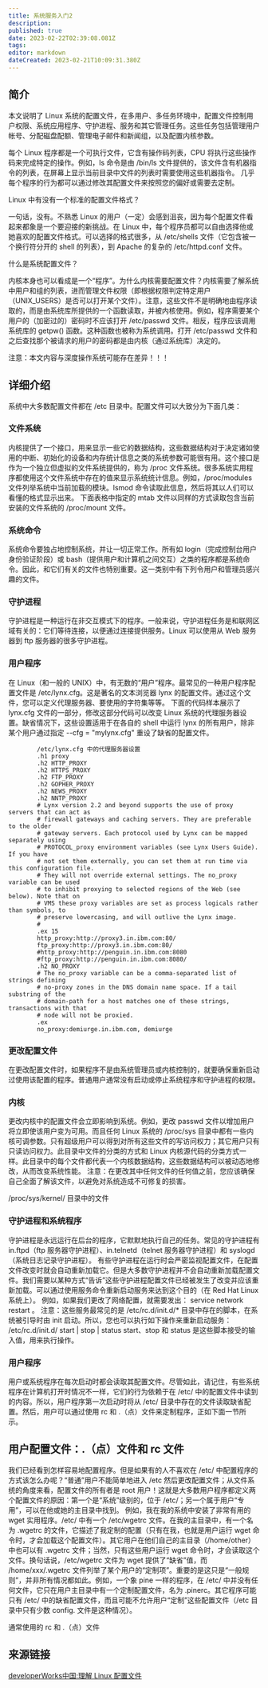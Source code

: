 ```yaml
---
title: 系统服务入门2
description: 
published: true
date: 2023-02-22T02:39:08.081Z
tags: 
editor: markdown
dateCreated: 2023-02-21T10:09:31.380Z
---
```


## 简介

本文说明了 Linux 系统的配置文件，在多用户、多任务环境中，配置文件控制用户权限、系统应用程序、守护进程、服务和其它管理任务。这些任务包括管理用户帐号、分配磁盘配额、管理电子邮件和新闻组，以及配置内核参数。

每个 Linux 程序都是一个可执行文件，它含有操作码列表，CPU 将执行这些操作码来完成特定的操作。例如，ls 命令是由 /bin/ls 文件提供的，该文件含有机器指令的列表，在屏幕上显示当前目录中文件的列表时需要使用这些机器指令。 几乎每个程序的行为都可以通过修改其配置文件来按照您的偏好或需要去定制。

Linux 中有没有一个标准的配置文件格式？

一句话，没有。不熟悉 Linux 的用户（一定）会感到沮丧，因为每个配置文件看起来都象是一个要迎接的新挑战。在 Linux 中，每个程序员都可以自由选择他或她喜欢的配置文件格式。可以选择的格式很多，从 /etc/shells 文件（它包含被一个换行符分开的 shell 的列表），到 Apache 的复杂的 /etc/httpd.conf 文件。

什么是系统配置文件？

内核本身也可以看成是一个“程序”。为什么内核需要配置文件？内核需要了解系统中用户和组的列表，进而管理文件权限（即根据权限判定特定用户（UNIX_USERS）是否可以打开某个文件）。注意，这些文件不是明确地由程序读取的，而是由系统库所提供的一个函数读取，并被内核使用。例如，程序需要某个用户的（加密过的）密码时不应该打开 /etc/passwd 文件。相反，程序应该调用系统库的 getpw() 函数。这种函数也被称为系统调用。打开 /etc/passwd 文件和之后查找那个被请求的用户的密码都是由内核（通过系统库）决定的。

注意：本文内容与深度操作系统可能存在差异！！！

## 详细介绍

系统中大多数配置文件都在 /etc 目录中。配置文件可以大致分为下面几类：


### 文件系统
内核提供了一个接口，用来显示一些它的数据结构，这些数据结构对于决定诸如使用的中断、初始化的设备和内存统计信息之类的系统参数可能很有用。这个接口是作为一个独立但虚拟的文件系统提供的，称为 /proc 文件系统。很多系统实用程序都使用这个文件系统中存在的值来显示系统统计信息。例如，/proc/modules 文件列举系统中当前加载的模块。lsmod 命令读取此信息，然后将其以人们可以看懂的格式显示出来。 下面表格中指定的 mtab 文件以同样的方式读取包含当前安装的文件系统的 /proc/mount 文件。 


### 系统命令

系统命令要独占地控制系统，并让一切正常工作。所有如 login（完成控制台用户身份验证阶段）或 bash（提供用户和计算机之间交互）之类的程序都是系统命令。因此，和它们有关的文件也特别重要。这一类别中有下列令用户和管理员感兴趣的文件。


### 守护进程

守护进程是一种运行在非交互模式下的程序。一般来说，守护进程任务是和联网区域有关的：它们等待连接，以便通过连接提供服务。Linux 可以使用从 Web 服务器到 ftp 服务器的很多守护进程。 

### 用户程序

在 Linux（和一般的 UNIX）中，有无数的“用户”程序。最常见的一种用户程序配置文件是 /etc/lynx.cfg。这是著名的文本浏览器 lynx 的配置文件。通过这个文件，您可以定义代理服务器、要使用的字符集等等。 下面的代码样本展示了 lynx.cfg 文件的一部分，修改这部分代码可以改变 Linux 系统的代理服务器设置。缺省情况下，这些设置适用于在各自的 shell 中运行 lynx 的所有用户，除非某个用户通过指定 --cfg = "mylynx.cfg" 重设了缺省的配置文件。
```
        /etc/lynx.cfg 中的代理服务器设置
        .h1 proxy
        .h2 HTTP_PROXY
        .h2 HTTPS_PROXY
        .h2 FTP_PROXY
        .h2 GOPHER_PROXY
        .h2 NEWS_PROXY
        .h2 NNTP_PROXY
        # Lynx version 2.2 and beyond supports the use of proxy servers that can act as
        # firewall gateways and caching servers. They are preferable to the older
        # gateway servers. Each protocol used by Lynx can be mapped separately using
        # PROTOCOL_proxy environment variables (see Lynx Users Guide). If you have 
        # not set them externally, you can set them at run time via this configuration file.
        # They will not override external settings. The no_proxy variable can be used
        # to inhibit proxying to selected regions of the Web (see below). Note that on
        # VMS these proxy variables are set as process logicals rather than symbols, to
        # preserve lowercasing, and will outlive the Lynx image.
        #
        .ex 15
        http_proxy:http://proxy3.in.ibm.com:80/
        ftp_proxy:http://proxy3.in.ibm.com:80/
        #http_proxy:http://penguin.in.ibm.com:8080
        #ftp_proxy:http://penguin.in.ibm.com:8080/
        .h2 NO_PROXY
        # The no_proxy variable can be a comma-separated list of strings defining
        # no-proxy zones in the DNS domain name space. If a tail substring of the
        # domain-path for a host matches one of these strings, transactions with that
        # node will not be proxied.
        .ex
        no_proxy:demiurge.in.ibm.com, demiurge
```
### 更改配置文件

在更改配置文件时，如果程序不是由系统管理员或内核控制的，就要确保重新启动过使用该配置的程序。普通用户通常没有启动或停止系统程序和守护进程的权限。

### 内核

更改内核中的配置文件会立即影响到系统。例如，更改 passwd 文件以增加用户将立即使该用户变为可用。而且任何 Linux 系统的 /proc/sys 目录中都有一些内核可调参数。只有超级用户可以得到对所有这些文件的写访问权力；其它用户只有只读访问权力。此目录中文件的分类的方式和 Linux 内核源代码的分类方式一样。此目录中的每个文件都代表一个内核数据结构，这些数据结构可以被动态地修改，从而改变系统性能。 注意：在更改其中任何文件的任何值之前，您应该确保自己全面了解该文件，以避免对系统造成不可修复的损害。

/proc/sys/kernel/ 目录中的文件

### 守护进程和系统程序

守护进程是永远运行在后台的程序，它默默地执行自己的任务。常见的守护进程有 in.ftpd（ftp 服务器守护进程）、in.telnetd（telnet 服务器守护进程）和 syslogd（系统日志记录守护进程）。 有些守护进程在运行时会严密监视配置文件，在配置文件改变时就会自动重新加载它。但是大多数守护进程并不会自动重新加载配置文件。我们需要以某种方式“告诉”这些守护进程配置文件已经被发生了改变并应该重新加载。可以通过使用服务命令重新启动服务来达到这个目的（在 Red Hat Linux 系统上）。 例如，如果我们更改了网络配置，就需要发出： service network restart 。 注意：这些服务最常见的是 /etc/rc.d/init.d/* 目录中存在的脚本，在系统被引导时由 init 启动。所以，您也可以执行如下操作来重新启动服务： /etc/rc.d/init.d/<script-for-the-service> start | stop | status start、stop 和 status 是这些脚本接受的输入值，用来执行操作。

### 用户程序

用户或系统程序在每次启动时都会读取其配置文件。尽管如此，请记住，有些系统程序在计算机打开时情况不一样，它们的行为依赖于在 /etc/ 中的配置文件中读到的内容。所以，用户程序第一次启动时将从 /etc/ 目录中存在的文件读取缺省配置。然后，用户可以通过使用 rc 和 .（点）文件来定制程序，正如下面一节所示。

## 用户配置文件：.（点）文件和 rc 文件

我们已经看到怎样容易地配置程序。但是如果有的人不喜欢在 /etc/ 中配置程序的方式该怎么办呢？“普通”用户不能简单地进入 /etc 然后更改配置文件；从文件系统的角度来看，配置文件的所有者是 root 用户！这就是大多数用户程序都定义两个配置文件的原因：第一个是“系统”级别的，位于 /etc/；另一个属于用户“专用”，可以在他或她的主目录中找到。 例如，我在我的系统中安装了非常有用的 wget 实用程序。/etc/ 中有一个 /etc/wgetrc 文件。在我的主目录中，有一个名为 .wgetrc 的文件，它描述了我定制的配置（只有在我，也就是用户运行 wget 命令时，才会加载这个配置文件）。其它用户在他们自己的主目录（/home/other）中也可以有 .wgetrc 文件；当然，只有这些用户运行 wget 命令时，才会读取这个文件。换句话说，/etc/wgetrc 文件为 wget 提供了“缺省”值，而 /home/xxx/.wgetrc 文件列举了某个用户的“定制项”。重要的是这只是“一般规则”，并非所有情况都如此。例如，一个象 pine 一样的程序，在 /etc/ 中并没有任何文件，它只在用户主目录中有一个定制配置文件，名为 .pinerc。其它程序可能只有 /etc/ 中的缺省配置文件，而且可能不允许用户“定制”这些配置文件（/etc 目录中只有少数 config. 文件是这种情况）。

通常使用的 rc 和 .（点）文件

## 来源链接

[developerWorks中国:理解 Linux 配置文件](https://wiki.deepin.org/index.php)